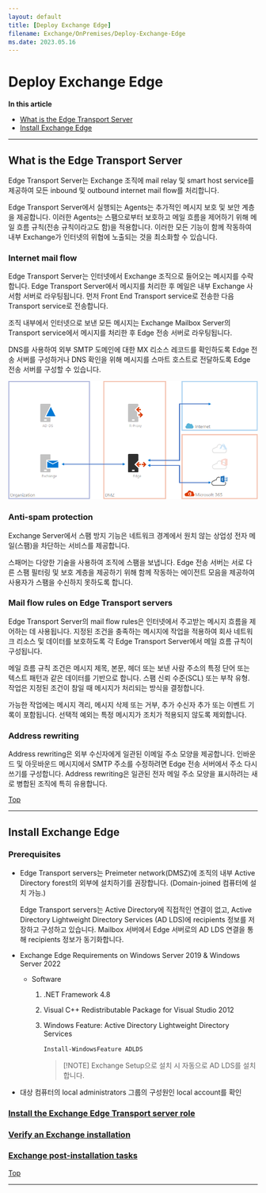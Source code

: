 ```yaml
---
layout: default
title: [Deploy Exchange Edge]
filename: Exchange/OnPremises/Deploy-Exchange-Edge
ms.date: 2023.05.16
---
```


# Deploy Exchange Edge

<i class="fa fa-list-ul" aria-hidden="true"></i> **In this article**

- [What is the Edge Transport Server](#what-is-the-edge-transport-server)
- [Install Exchange Edge](#install-exchange-edge)

---

## What is the Edge Transport Server

Edge Transport Server는 Exchange 조직에 mail relay 및 smart host service를 제공하여 모든 inbound 및 outbound internet mail flow를 처리합니다.

Edge Transport Server에서 실행되는 Agents는 추가적인 메시지 보호 및 보안 계층을 제공합니다. 이러한 Agents는 스팸으로부터 보호하고 메일 흐름을 제어하기 위해 메일 흐름 규칙(전송 규칙이라고도 함)을 적용합니다. 이러한 모든 기능이 함께 작동하여 내부 Exchange가 인터넷의 위협에 노출되는 것을 최소화할 수 있습니다.

### Internet mail flow

Edge Transport Server는 인터넷에서 Exchange 조직으로 들어오는 메시지를 수락합니다. Edge Transport Server에서 메시지를 처리한 후 메일은 내부 Exchange 사서함 서버로 라우팅됩니다. 먼저 Front End Transport service로 전송한 다음 Transport service로 전송합니다.

조직 내부에서 인터넷으로 보낸 모든 메시지는 Exchange Mailbox Server의 Transport service에서 메시지를 처리한 후 Edge 전송 서버로 라우팅됩니다.

DNS를 사용하여 외부 SMTP 도메인에 대한 MX 리소스 레코드를 확인하도록 Edge 전송 서버를 구성하거나 DNS 확인을 위해 메시지를 스마트 호스트로 전달하도록 Edge 전송 서버를 구성할 수 있습니다.

![Exchange Architecture - Edge](images/exchange-arch-edge.png)


### Anti-spam protection

Exchange Server에서 스팸 방지 기능은 네트워크 경계에서 원치 않는 상업성 전자 메일(스팸)을 차단하는 서비스를 제공합니다.

스패머는 다양한 기술을 사용하여 조직에 스팸을 보냅니다. Edge 전송 서버는 서로 다른 스팸 필터링 및 보호 계층을 제공하기 위해 함께 작동하는 에이전트 모음을 제공하여 사용자가 스팸을 수신하지 못하도록 합니다.

### Mail flow rules on Edge Transport servers

Edge Transport Server의 mail flow rules은 인터넷에서 주고받는 메시지 흐름을 제어하는 데 사용됩니다. 지정된 조건을 충족하는 메시지에 작업을 적용하여 회사 네트워크 리소스 및 데이터를 보호하도록 각 Edge Transport Server에서 메일 흐름 규칙이 구성됩니다.

메일 흐름 규칙 조건은 메시지 제목, 본문, 헤더 또는 보낸 사람 주소의 특정 단어 또는 텍스트 패턴과 같은 데이터를 기반으로 합니다. 스팸 신뢰 수준(SCL) 또는 부착 유형. 작업은 지정된 조건이 참일 때 메시지가 처리되는 방식을 결정합니다.

가능한 작업에는 메시지 격리, 메시지 삭제 또는 거부, 추가 수신자 추가 또는 이벤트 기록이 포함됩니다. 선택적 예외는 특정 메시지가 조치가 적용되지 않도록 제외합니다.

### Address rewriting

Address rewriting은 외부 수신자에게 일관된 이메일 주소 모양을 제공합니다. 인바운드 및 아웃바운드 메시지에서 SMTP 주소를 수정하려면 Edge 전송 서버에서 주소 다시 쓰기를 구성합니다. Address rewriting은 일관된 전자 메일 주소 모양을 표시하려는 새로 병합된 조직에 특히 유용합니다.

[<i class="fa fa-chevron-up" aria-hidden="true"></i> Top](#)

---

## Install Exchange Edge

### Prerequisites

- Edge Transport servers는 Preimeter network(DMSZ)에 조직의 내부 Active Directory forest의 외부에 설치하기를 권장합니다. (Domain-joined 컴퓨터에 설치 가능.)

    Edge Transport servers는 Active Directory에 직접적인 연결이 없고, Active Directory Lightweight Directory Services (AD LDS)에 recipients 정보를 저장하고 구성하고 있습니다. Mailbox 서버에서 Edge 서버로의 AD LDS 연결을 통해 recipients 정보가 동기화합니다.

- Exchange Edge Requirements on Windows Server 2019 & Windows Server 2022
    - Software
        1. .NET Framework 4.8
        1. Visual C++ Redistributable Package for Visual Studio 2012
        1. Windows Feature: Active Directory Lightweight Directory Services
        
            ```powershell
            Install-WindowsFeature ADLDS
            ```
            > [!NOTE] Exchange Setup으로 설치 시 자동으로 AD LDS를 설치합니다.

- 대상 컴퓨터의 local administrators 그룹의 구성원인 local account를 확인

### [Install the Exchange Edge Transport server role](https://learn.microsoft.com/en-us/exchange/plan-and-deploy/deploy-new-installations/install-edge-transport-role?view=exchserver-2019#install-the-exchange-edge-transport-server-role)

### [Verify an Exchange installation](https://learn.microsoft.com/en-us/exchange/plan-and-deploy/post-installation-tasks/verify-installation?view=exchserver-2019)


### [Exchange post-installation tasks](https://learn.microsoft.com/en-us/exchange/plan-and-deploy/post-installation-tasks/post-installation-tasks?view=exchserver-2019)

[<i class="fa fa-chevron-up" aria-hidden="true"></i> Top](#)

---
